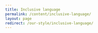 ```yaml
---
title: Inclusive language
permalink: /content/inclusive-language/
layout: page
redirect: /our-style/inclusive-language/
---
```

